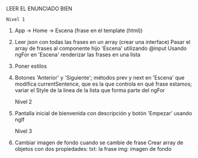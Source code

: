 LEER EL ENUNCIADO BIEN

	Nivel 1
1. App -> Home -> Escena (frase en el template (html))

2. Leer json con todas las frases en un array (crear una interface)
Pasar el array de frases al componente hijo 'Escena' utilizando @input
Usando ngFor en 'Escena' renderizar las frases en una lista

3. Poner estilos

4. Botones 'Anterior' y 'Siguiente'; métodos prev y next en 'Escena'
que modifica currentSentence, que es la que controla en qué frase estamos;
variar el Style de la linea de la lista que forma parte del ngFor

	Nivel 2
5. Pantalla inicial de bienvenida con descripción y botón 'Empezar' usando nglf

	Nivel 3
6. Cambiar imagen de fondo cuando se cambie de frase
Crear array de objetos con dos propiedades:
txt: la frase
img: imagen de fondo